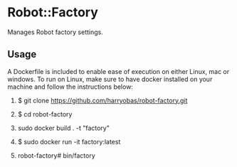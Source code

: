 # Robot::Factory

Manages Robot factory settings.

## Usage
A Dockerfile is included to enable ease of execution on either Linux, mac or windows. To run on Linux, make sure to have docker installed on your machine and follow the instructions below:

1. $ git clone https://github.com/harryobas/robot-factory.git

2. $ cd robot-factory

3.  sudo docker build . -t "factory"

4. $ sudo docker run -it factory:latest

5. robot-factory# bin/factory


